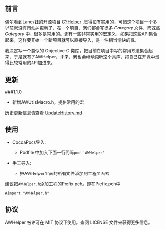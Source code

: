 ## 前言
偶尔看到Lancy钰的开源项目 [CYHelper](https://github.com/lancy/CYHelper) ,觉得蛮有实用的，可惜这个项目一个多以前就没有再维护更新了。在一个项目，我们都会写很多 *Category* 文件，而这些 *Category* 中，很多是常用的。还有一些非常实用的宏定义，如果把这些API集合起来，这样要开始一个新项目就可以直接导入，是一件相当愉快的事。

我决定写一个类似的 Objective-C 类库，把目前在项目中写的常用方法集合起来，于是就有了AWHelper。未来，我也会继续更新这个类库，把自己在开发中觉得比较常用的API加进来。


## 更新
###1.1.0
* 新增AWUtilsMacro.h，提供常用的宏

历史更新信息请查看 [UpdateHistory.md](https://github.com/Weibin-Huang/AWHelper/blob/master/UpdateHistory)


## 使用

* CocoaPods导入:
  * Podfile 中加入下面一行代码`pod 'AWHelper'`
  
* 手工导入:
  * 把AWHelper里面的所有文件添加到工程里面去

建议把`AWHelper.h`添加工程的Prefix.pch。即在Prefix.pch中

	#import "AWHelper.h"


## 协议

AWHelper 被许可在 MIT 协议下使用。查阅 LICENSE 文件来获得更多信息。
